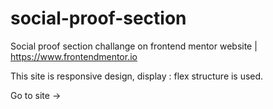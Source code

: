 # social-proof-section
Social proof section challange on frontend mentor website | https://www.frontendmentor.io


This site is responsive design, display : flex structure is used.

Go to site -> 
